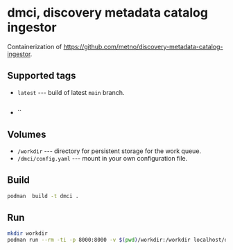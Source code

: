 # dmci, discovery metadata catalog ingestor

Containerization of https://github.com/metno/discovery-metadata-catalog-ingestor.

## Supported tags

* `latest` --- build of latest `main` branch.

##

* ``

## Volumes

* `/workdir` --- directory for persistent storage for the work queue.
* `/dmci/config.yaml` --- mount in your own configuration file.

## Build

```bash
podman  build -t dmci .
```

## Run

```bash
mkdir workdir
podman run --rm -ti -p 8000:8000 -v $(pwd)/workdir:/workdir localhost/dmci:latest
```
